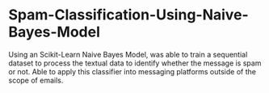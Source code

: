 # Spam-Classification-Using-Naive-Bayes-Model
Using an Scikit-Learn Naive Bayes Model, was able to train a sequential dataset to process the textual data to identify whether the message is spam or not. Able to apply this classifier into messaging platforms outside of the scope of emails.
